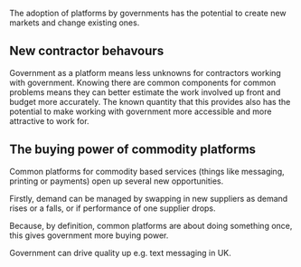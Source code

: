 <!-- TITLE: New Markets -->
<!-- SUBTITLE: A quick summary of New Markets -->

The adoption of platforms by governments has the potential to create new markets and change existing ones.

## New contractor behavours

Government as a platform means less unknowns for contractors working with government. Knowing there are common components for common problems means they can better estimate the work involved up front and budget more accurately. The known quantity that this provides also has the potential to make working with government more accessible and more attractive to work for.


## The buying power of commodity platforms

Common platforms for commodity based services (things like messaging, printing or payments) open up several new opportunities.

Firstly, demand can be managed by swapping in new suppliers as demand rises or a falls, or if performance of one supplier drops.

Because, by definition, common platforms are about doing something once, this gives government more buying power.

Government can drive quality up e.g. text messaging in UK.